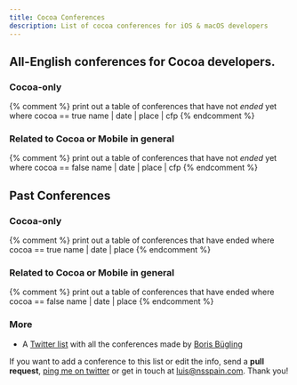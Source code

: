 ```yaml
---
title: Cocoa Conferences
description: List of cocoa conferences for iOS & macOS developers
---
```


<script type="text/javascript"> {% include conferences.js %} </script>

## All-English conferences for **Cocoa** developers.



### Cocoa-only

{% comment %}
	print out a table of conferences that have not *ended* yet where cocoa == true
	name | date | place | cfp
{% endcomment %}

### Related to Cocoa or Mobile in general

{% comment %}
	print out a table of conferences that have not *ended* yet where cocoa == false
	name | date | place | cfp
{% endcomment %}

## Past Conferences

### Cocoa-only

{% comment %}
	print out a table of conferences that have ended where cocoa == true
	name | date | place
{% endcomment %}

### Related to Cocoa or Mobile in general

{% comment %}
	print out a table of conferences that have ended where cocoa == false
	name | date | place
{% endcomment %}

### More

* A [Twitter list](https://twitter.com/NeoNacho/lists/cocoaconferences) with all the conferences made by [Boris Bügling](https://twitter.com/NeoNacho)

If you want to add a conference to this list or edit the info, send a **pull request**, [ping me on twitter](https://twitter.com/lascorbe) or get in touch at [luis@nsspain.com](mailto:luis@nsspain.com). Thank you!
